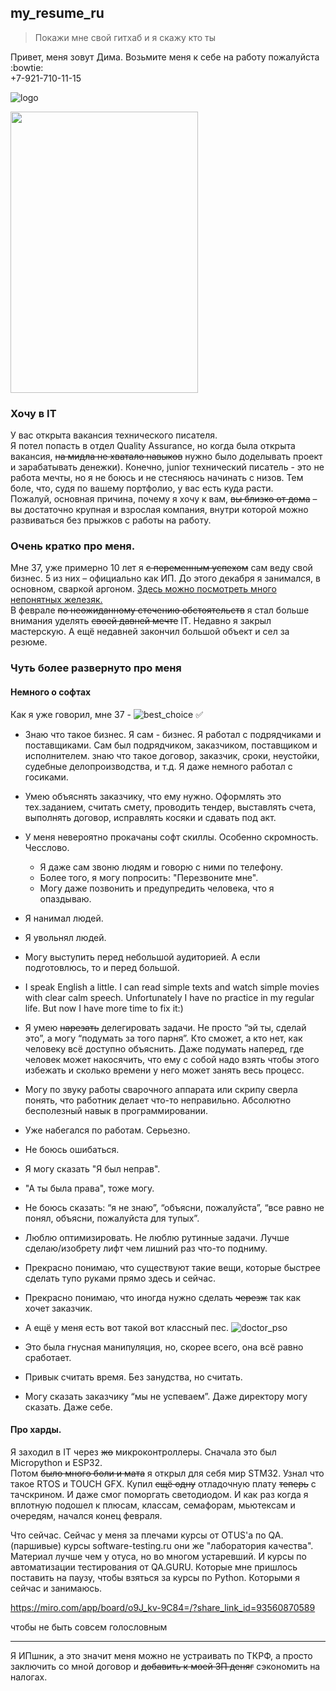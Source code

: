 ## my_resume_ru

>Покажи мне свой гитхаб и я скажу кто ты

Привет, меня зовут Дима. Возьмите меня к себе на работу пожалуйста :bowtie:  
+7-921-710-11-15

![logo](https://github.com/BigStupidBeast/my_resume_ru/blob/main/pictures/POP_2203BW.jpg)

<img src="pictures\POP_2203BW.jpg" width="300" height="450">

### Хочу в IT
У вас открыта вакансия технического писателя.  
Я потел попасть в отдел Quality Assurance, но когда была открыта вакансия,
~~на мидла не хватало навыков~~ нужно было доделывать проект и зарабатывать денежки).
Конечно, junior технический писатель - это не работа мечты, но я не боюсь и не стесняюсь
начинать с низов. Тем боле, что, судя по вашему портфолио, у вас есть куда расти.  
Пожалуй, основная причина, почему я хочу к вам, ~~вы близко от дома~~ – вы достаточно 
крупная и взрослая компания, внутри которой можно развиваться без прыжков с работы на работу.

### Очень кратко про меня.  
Мне 37, уже примерно 10 лет я ~~с переменным успехом~~ 
сам веду свой бизнес. 5 из них – официально как ИП. 
До этого декабря я занимался, в основном, сваркой аргоном. 
[Здесь можно посмотреть много непонятных железяк.](https://photos.app.goo.gl/xkAeG367i4mTANrK9)  
В феврале ~~по неожиданному стечению обстоятельств~~ я стал больше внимания уделять ~~своей давней мечте~~ IT.
Недавно я закрыл мастерскую. А ещё недавней закончил большой объект и сел за резюме.

### Чуть более развернуто про меня

#### Немного о софтах
Как я уже говорил, мне 37 - 
![best_choice](https://github.com/BigStupidBeast/my_resume_ru/blob/main/pictures/more_than_30.jpg)
✅

- Знаю что такое бизнес. Я сам - бизнес. Я работал с подрядчиками и поставщиками. Сам был подрядчиком,
заказчиком, поставщиком и исполнителем. знаю что такое договор, заказчик, сроки, неустойки,
судебные делопроизводства, и т.д. Я даже немного работал с госиками.  
- Умею объяснять заказчику, что ему нужно. Оформлять это тех.заданием, считать смету,
  проводить тендер, выставлять счета, выполнять договор, исправлять косяки и сдавать под акт.
- У меня невероятно прокачаны софт скиллы. Особенно скромность. Чесслово.
  - Я даже сам звоню людям и говорю с ними по телефону.
  - Более того, я могу попросить: "Перезвоните мне".
  - Могу даже позвонить и предупредить человека, что я опаздываю.
- Я нанимал людей.
- Я увольнял людей.
- Могу выступить перед небольшой аудиторией. А если подготовлюсь, то и перед большой.
- I speak English a little. I can read simple texts and watch simple movies
  with clear calm speech. Unfortunately I have no practice in my regular life. But now I have more time to
  fix it:)
- Я умею ~~нарезать~~ делегировать задачи. Не просто “эй ты, сделай это”,
  а могу “подумать за того парня”. Кто сможет, а кто нет, как человеку всё доступно объяснить.
  Даже подумать наперед, где человек может накосячить,
  что ему с собой надо взять чтобы этого избежать и сколько времени у него может занять весь процесс.
- Могу по звуку работы сварочного аппарата или скрипу сверла понять, что
  работник делает что-то неправильно. Абсолютно бесполезный навык в программировании.

- Уже набегался по работам. Серьезно.  
- Не боюсь ошибаться.
- Я могу сказать "Я был неправ".
- "А ты была права", тоже могу.
- Не боюсь сказать: “я не знаю”, “объясни, пожалуйста”,
  “все равно не понял, объясни, пожалуйста для тупых”.
- Люблю оптимизировать. Не люблю рутинные задачи.
  Лучше сделаю/изобрету лифт чем лишний раз что-то подниму.
- Прекрасно понимаю, что существуют такие вещи, которые быстрее сделать
  тупо руками прямо здесь и сейчас.
- Прекрасно понимаю, что иногда нужно сделать ~~черезж~~ так как хочет заказчик.
- А ещё у меня есть вот такой вот классный пес.
  ![doctor_pso](pictures\POP_9762-3.jpg)
- Это была гнусная манипуляция, но, скорее всего, она всё равно сработает.
- Привык считать время. Без занудства, но считать.
- Могу сказать заказчику “мы не успеваем”. Даже директору могу сказать. Даже себе.

#### Про харды.  

Я заходил в IT через ~~жо~~ микроконтроллеры. 
Сначала это был Micropython и ESP32.  
Потом ~~было много боли и мата~~ я открыл для себя мир STM32. Узнал что такое RTOS и TOUCH GFX. 
Купил ~~ещё одну~~ отладочную плату ~~теперь~~ c тачскрином. И даже смог поморгать светодиодом.
И как раз когда я вплотную подошел к плюсам, классам, семафорам, мьютексам и очередям,
начался конец февраля.

Что сейчас. 
Сейчас у меня за плечами курсы от OTUS'a по QA. (паршивые)
курсы software-testing.ru они же "лаборатория качества". Материал лучше чем у отуса, но во многом устаревший.
И курсы по автоматизации тестирования от QA.GURU. Которые мне пришлось поставить на паузу, чтобы 
взяться за курсы по Python. Которыми я сейчас и занимаюсь.



https://miro.com/app/board/o9J_kv-9C84=/?share_link_id=93560870589


чтобы не быть совсем голословным


----
Я ИПшник, а это значит меня можно не устраивать по ТКРФ, 
а просто заключить со мной договор и ~~добавить к моей ЗП деняг~~ сэкономить на налогах.
